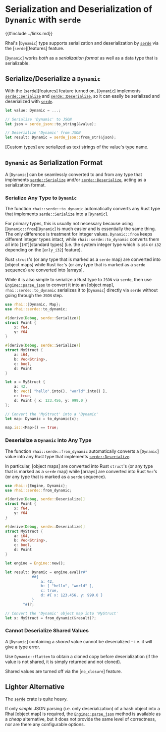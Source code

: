 Serialization and Deserialization of `Dynamic` with `serde`
=========================================================

{{#include ../links.md}}

Rhai's [`Dynamic`] type supports serialization and deserialization by
[`serde`](https://crates.io/crates/serde) via the [`serde`][features] feature.

[`Dynamic`] works _both_ as a _serialization format_ as well as a data type that is serializable.


Serialize/Deserialize a `Dynamic`
--------------------------------

With the [`serde`][features] feature turned on, [`Dynamic`] implements
[`serde::Serialize`](https://docs.serde.rs/serde/trait.Serialize.html) and
[`serde::Deserialize`](https://docs.serde.rs/serde/trait.Deserialize.html), so it can easily
be serialized and deserialized with [`serde`](https://crates.io/crates/serde).

```rust
let value: Dynamic = ...;

// Serialize 'Dynamic' to JSON
let json = serde_json::to_string(&value);

// Deserialize 'Dynamic' from JSON
let result: Dynamic = serde_json::from_str(&json);
```

[Custom types] are serialized as text strings of the value's type name.


`Dynamic` as Serialization Format
--------------------------------

A [`Dynamic`] can be seamlessly converted to and from any type that implements
[`serde::Serialize`](https://docs.serde.rs/serde/trait.Serialize.html) and/or
[`serde::Deserialize`](https://docs.serde.rs/serde/trait.Deserialize.html), acting as a
serialization format.

### Serialize Any Type to `Dynamic`

The function `rhai::serde::to_dynamic` automatically converts any Rust type that implements
[`serde::Serialize`](https://docs.serde.rs/serde/trait.Serialize.html) into a [`Dynamic`].

For primary types, this is usually not necessary because using [`Dynamic::from`][`Dynamic`] is much
easier and is essentially the same thing.  The only difference is treatment for integer values.
`Dynamic::from` keeps different integer types intact, while `rhai::serde::to_dynamic` converts them
all into [`INT`][standard types] (i.e. the system integer type which is `i64` or `i32` depending on
the [`only_i32`] feature).

Rust `struct`'s (or any type that is marked as a `serde` map) are converted into [object maps] while
Rust `Vec`'s (or any type that is marked as a `serde` sequence) are converted into [arrays].

While it is also simple to serialize a Rust type to `JSON` via `serde`,
then use [`Engine::parse_json`]({{rootUrl}}/language/json.md) to convert it into an [object map],
`rhai::serde::to_dynamic` serializes it to [`Dynamic`] directly via `serde` without going through the `JSON` step.

```rust
use rhai::{Dynamic, Map};
use rhai::serde::to_dynamic;

#[derive(Debug, serde::Serialize)]
struct Point {
    x: f64,
    y: f64
}

#[derive(Debug, serde::Serialize)]
struct MyStruct {
    a: i64,
    b: Vec<String>,
    c: bool,
    d: Point
}

let x = MyStruct {
    a: 42,
    b: vec![ "hello".into(), "world".into() ],
    c: true,
    d: Point { x: 123.456, y: 999.0 }
};

// Convert the 'MyStruct' into a 'Dynamic'
let map: Dynamic = to_dynamic(x);

map.is::<Map>() == true;
```


### Deserialize a `Dynamic` into Any Type

The function `rhai::serde::from_dynamic` automatically converts a [`Dynamic`] value into any Rust type
that implements [`serde::Deserialize`](https://docs.serde.rs/serde/trait.Deserialize.html).

In particular, [object maps] are converted into Rust `struct`'s (or any type that is marked as
a `serde` map) while [arrays] are converted into Rust `Vec`'s (or any type that is marked
as a `serde` sequence).

```rust
use rhai::{Engine, Dynamic};
use rhai::serde::from_dynamic;

#[derive(Debug, serde::Deserialize)]
struct Point {
    x: f64,
    y: f64
}

#[derive(Debug, serde::Deserialize)]
struct MyStruct {
    a: i64,
    b: Vec<String>,
    c: bool,
    d: Point
}

let engine = Engine::new();

let result: Dynamic = engine.eval(r#"
            ##{
                a: 42,
                b: [ "hello", "world" ],
                c: true,
                d: #{ x: 123.456, y: 999.0 }
            }
        "#)?;

// Convert the 'Dynamic' object map into 'MyStruct'
let x: MyStruct = from_dynamic(&result)?;
```

### Cannot Deserialize Shared Values

A [`Dynamic`] containing a _shared_ value cannot be deserialized &ndash; i.e. it will give a type error.

Use `Dynamic::flatten` to obtain a cloned copy before deserialization
(if the value is not shared, it is simply returned and not cloned).

Shared values are turned off via the [`no_closure`] feature.


Lighter Alternative
-------------------

The [`serde`](https://crates.io/crates/serde) crate is quite heavy.

If only _simple_ JSON parsing (i.e. only deserialization) of a hash object into a Rhai [object map] is required,
the [`Engine::parse_json`]({{rootUrl}}/language/json.md}}) method is available as a _cheap_ alternative,
but it does not provide the same level of correctness, nor are there any configurable options.



